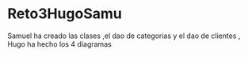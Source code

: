 # Reto3HugoSamu
Samuel ha creado las clases ,el dao de categorias y el dao de clientes
, Hugo ha hecho los 4 diagramas
